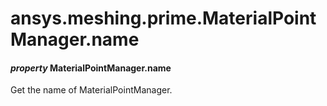 # ansys.meshing.prime.MaterialPointManager.name



#### *property* MaterialPointManager.name

Get the name of MaterialPointManager.

<!-- !! processed by numpydoc !! -->
